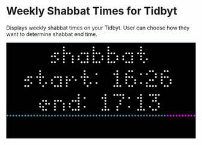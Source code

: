 # Weekly Shabbat Times for Tidbyt

Displays weekly shabbat times on your Tidbyt.  User can choose how they want to determine shabbat end time.

![Weekly Shabbat Times for Tidbyt](shabbat_with_progress_bar.png)
